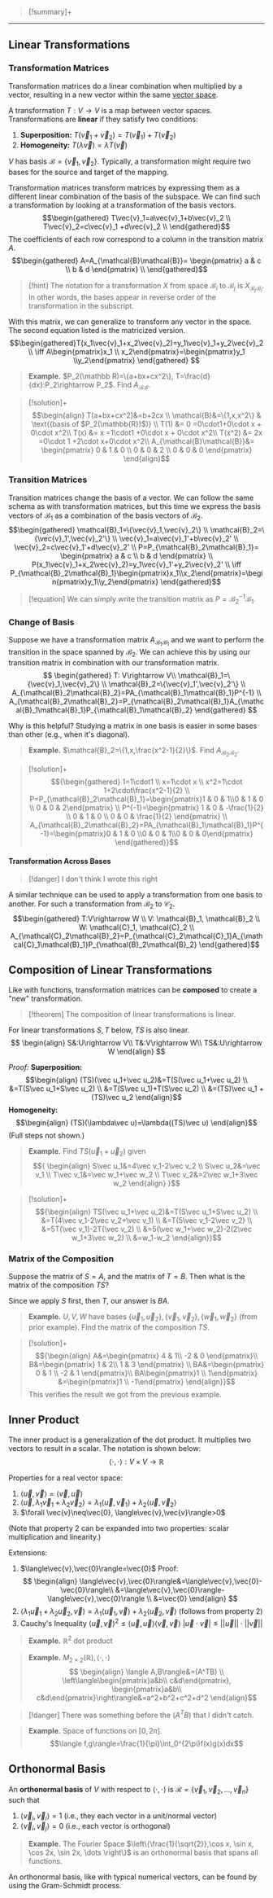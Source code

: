 >[!summary]+
>

--- 
## Linear Transformations

### Transformation Matrices

Transformation matrices do a linear combination when multiplied by a vector, resulting in a new vector within the same [vector space](Vector%20Spaces.md).

A transformation $T: V\rightarrow V$ is a map between vector spaces. Transformations are **linear** if they satisfy two conditions:
1. **Superposition:** $T(\vec{v}_1+\vec{v}_2)=T(\vec{v}_1) + T(\vec{v}_2)$
2. **Homogeneity:** $T(\lambda\vec{v})=\lambda T(\vec{v})$

$V$ has basis $\mathcal{B}=\{ \vec{v}_1, \vec{v}_2 \}$. Typically, a transformation might require two bases for the source and target of the mapping.

Transformation matrices transform matrices by expressing them as a different linear combination of the basis of the subspace. We can find such a transformation by looking at a transformation of the basis vectors. 
$$\begin{gathered}
	T\vec{v}_1=a\vec{v}_1+b\vec{v}_2 \\
	T\vec{v}_2=c\vec{v}_1 +d\vec{v}_2 \\
\end{gathered}$$
The coefficients of each row correspond to a column in the transition matrix $A$. 
$$\begin{gathered}
	A=A_{\mathcal{B}\mathcal{B}}=
	\begin{pmatrix}
		a & c \\
		b & d
	\end{pmatrix} \\
\end{gathered}$$
>[!hint]
>The notation for a transformation $X$ from space $\mathcal B_i$ to $\mathcal B_j$ is $X_{\mathcal{B}_j\mathcal{B}_i}$.  In other words, the bases appear in reverse order of the transformation in the subscript.

With this matrix, we can generalize to transform any vector in the space. The second equation listed is the matricized version. 
$$\begin{gathered}T(x_1\vec{v}_1+x_2\vec{v}_2)=y_1\vec{v}_1+y_2\vec{v}_2 \\
	\iff A\begin{pmatrix}x_1 \\ x_2\end{pmatrix}=\begin{pmatrix}y_1 \\y_2\end{pmatrix}
\end{gathered}
$$

>**Example.** $P_2(\mathbb R)=\{a+bx+cx^2\}, T=\frac{d}{dx}:P_2\rightarrow P_2$. Find $A_{\mathcal B\mathcal B}$.

>[!solution]+
>$$\begin{align}
T(a+bx+cx^2)&=b+2cx \\ 
\mathcal{B}&=\{1,x,x^2\} & \text{(basis of $P_2(\mathbb{R})$)} \\ 
T(1) &= 0 =0\cdot1+0\cdot x + 0\cdot x^2\\
T(x) &= x =1\cdot1 +0\cdot x + 0\cdot x^2\\ 
T(x^2) &= 2x =0\cdot 1 +2\cdot x+0\cdot x^2\\ 
A_{\mathcal{B}\mathcal{B}}&=
\begin{pmatrix}
0 & 1 & 0 \\
0 & 0 & 2 \\
0 & 0 & 0
\end{pmatrix}
\end{align}$$

### Transition Matrices

Transition matrices change the basis of a vector. We can follow the same schema as with transformation matrices, but this time we express the basis vectors of $\mathcal B_1$ as a combination of the basis vectors of $\mathcal B_2$. 
$$\begin{gathered}
	\mathcal{B}_1=\{\vec{v}_1,\vec{v}_2\} \\ \mathcal{B}_2=\{\vec{v}_1',\vec{v}_2'\} \\
	\vec{v}_1=a\vec{v}_1'+b\vec{v}_2' \\
	\vec{v}_2=c\vec{v}_1'+d\vec{v}_2' \\
	P=P_{\mathcal{B}_2\mathcal{B}_1}=
	\begin{pmatrix}
		a & c \\
		b & d
	\end{pmatrix} \\
	P(x_1\vec{v}_1+x_2\vec{v}_2)=y_1\vec{v}_1'+y_2\vec{v}_2' \\
	\iff P_{\mathcal{B}_2\mathcal{B}_1}\begin{pmatrix}x_1\\x_2\end{pmatrix}=\begin{pmatrix}y_1\\y_2\end{pmatrix}
\end{gathered}$$

>[!equation]
>We can simply write the transition matrix as $P=\mathcal B_2^{-1}\mathcal B_1$. 

### Change of Basis

Suppose we have a transformation matrix $A_{\mathcal{B}_1\mathcal{B}_1}$ and we want to perform the transition in the space spanned by $\mathcal{B}_2$. We can achieve this by using our transition matrix in combination with our transformation matrix.
$$
\begin{gathered}
	T: V\rightarrow V\\
	\mathcal{B}_1=\{\vec{v}_1,\vec{v}_2\} \\ \mathcal{B}_2=\{\vec{v}_1',\vec{v}_2'\} \\
	A_{\mathcal{B}_2\mathcal{B}_2}=PA_{\mathcal{B}_1\mathcal{B}_1}P^{-1} \\
	A_{\mathcal{B}_2\mathcal{B}_2}=P_{\mathcal{B}_2\mathcal{B}_1}A_{\mathcal{B}_1\mathcal{B}_1}P_{\mathcal{B}_1\mathcal{B}_2}
\end{gathered}
$$

Why is this helpful? Studying a matrix in one basis is easier in some bases than other (e.g., when it's diagonal). 

>**Example.** $\mathcal{B}_2=\{1,x,\frac{x^2-1}{2}\}$. Find $A_{\mathcal B_2\mathcal B_2}$.

>[!solution]+
>$${\begin{gathered}
1=1\cdot1 \\ x=1\cdot x \\
x^2=1\cdot 1+2\cdot\frac{x^2-1}{2} \\
P=P_{\mathcal{B}_2\mathcal{B}_1}=\begin{pmatrix}1 & 0 & 1\\0 & 1 & 0 \\ 0 & 0 & 2\end{pmatrix} \\
P^{-1}=\begin{pmatrix}
1 & 0 & -\frac{1}{2} \\
0 & 1 & 0 \\
0 & 0 & \frac{1}{2}
\end{pmatrix} \\
A_{\mathcal{B}_2\mathcal{B}_2}=PA_{\mathcal{B}_1\mathcal{B}_1}P^{-1}=\begin{pmatrix}0 & 1 & 0 \\0 & 0 & 1\\0 & 0 & 0\end{pmatrix}
\end{gathered}}$$

#### Transformation Across Bases

>[!danger]
>I don't think I wrote this right

A similar technique can be used to apply a transformation from one basis to another. For such a transformation from $\mathcal{B}_2$ to $\mathcal{C}_2$. 
$$\begin{gathered}
	T:V\rightarrow W \\
	V: \mathcal{B}_1, \mathcal{B}_2 \\
	W: \mathcal{C}_1, \mathcal{C}_2 \\
	A_{\mathcal{C}_2\mathcal{B}_2}=P_{\mathcal{C}_2\mathcal{C}_1}A_{\mathcal{C}_1\mathcal{B}_1}P_{\mathcal{B}_2\mathcal{B}_2}
\end{gathered}$$

## Composition of Linear Transformations

Like with functions, transformation matrices can be **composed** to create a "new" transformation. 

>[!theorem]
>The composition of linear transformations is linear.
>
For linear transformations $S, T$ below, $TS$ is also linear.$$
\begin{align}
S&:U\rightarrow V\\
T&:V\rightarrow W\\
TS&:U\rightarrow W
\end{align}
$$

*Proof:* 
**Superposition:**
$$\begin{align}
(TS)(\vec u_1+\vec u_2)&=T(S(\vec u_1+\vec u_2) \\
&=T(S\vec u_1+S\vec u_2) \\
&=T(S\vec u_1)+T(S\vec u_2) \\
&=(TS)\vec u_1 +(TS)\vec u_2
\end{align}$$
**Homogeneity:** 
$$\begin{align}
(TS)(\lambda\vec u)=\lambda((TS)\vec u)
\end{align}$$
(Full steps not shown.)

>**Example.** Find $TS(\vec u_1+\vec u_2)$ given$${
\begin{align}
S\vec u_1&=4\vec v_1-2\vec v_2 \\
S\vec u_2&=\vec v_1 \\
T\vec v_1&=\vec w_1+\vec w_2 \\
T\vec v_2&=2\vec w_1+3\vec w_2
\end{align}
}$$

>[!solution]+
>$${\begin{align}
TS(\vec u_1+\vec u_2)&=T(S\vec u_1+S\vec u_2) \\
&=T(4\vec v_1-2\vec v_2+\vec v_1) \\
&=T(5\vec v_1-2\vec v_2) \\
&=5T(\vec v_1)-2T(\vec v_2) \\
&=5(\vec w_1+\vec w_2)-2(2\vec w_1+3\vec w_2) \\
&=w_1-w_2
\end{align}}$$

### Matrix of the Composition

Suppose the matrix of $S=A$, and the matrix of $T=B$. Then what is the matrix of the composition $TS$?

Since we apply $S$ first, then $T$, our answer is $BA$. 

>**Example.** $U, V, W$ have bases $\{\vec u_1, \vec u_2\}, \{\vec v_1, \vec v_2\}, \{\vec w_1, \vec w_2\}$ (from prior example). Find the matrix of the composition $TS$. 

>[!solution]+
>$${\begin{align}
A&=\begin{pmatrix}
4 & 1\\
-2 & 0
\end{pmatrix}\\
B&=\begin{pmatrix}
1 & 2\\
1 & 3
\end{pmatrix} \\
BA&=\begin{pmatrix}
0 & 1 \\
-2 & 1
\end{pmatrix}\\
BA\begin{pmatrix}1 \\ 1\end{pmatrix} &=\begin{pmatrix}1 \\ -1\end{pmatrix}
\end{align}}$$
This verifies the result we got from the previous example.

## Inner Product 

The inner product is a generalization of the dot product. It multiplies two vectors to result in a scalar. The notation is shown below:
$$\langle \cdot,\cdot\rangle: V\times V \rightarrow \mathbb{R}$$

Properties for a real vector space:
1. $\langle\vec{u}, \vec{v}\rangle=\langle\vec{v},\vec{u}\rangle$
2. $\langle\vec{u},\lambda_1\vec{v}_1+\lambda_2\vec{v}_2\rangle=\lambda_1\langle\vec{u},\vec{v}_1\rangle+\lambda_2\langle\vec{u},\vec{v}_2\rangle$
3. $\forall \vec{v}\neq\vec{0}, \langle\vec{v},\vec{v}\rangle>0$

(Note that property 2 can be expanded into two properties: scalar multiplication and linearity.)

Extensions:
1. $\langle\vec{v},\vec{0}\rangle=\vec{0}$ 
	Proof:
$$
\begin{align}
\langle\vec{v},\vec{0}\rangle&=\langle\vec{v},\vec{0}-\vec{0}\rangle\\
&=\langle\vec{v},\vec{0}\rangle-\langle\vec{v},\vec{0}\rangle \\
&=\vec{0}
\end{align}
$$
2. $\langle\lambda_1\vec u_1+\lambda_2\vec u_2, \vec v\rangle=\lambda_1\langle\vec u_1, \vec v\rangle+\lambda_2\langle\vec u_2, \vec v\rangle$ (follows from property 2)
3. Cauchy's Inequality
	$\langle\vec u, \vec v\rangle^2\leq\langle \vec u, \vec u\rangle\langle\vec v, \vec v\rangle$
	$|\vec u \cdot \vec v| \leq ||\vec u|| \cdot ||\vec v||$

>**Example.** $\mathbb{R}^2$ dot product

>**Example.** $M_{2\times2}(\mathbb{R}), \langle\cdot,\cdot\rangle$
>$$
\begin{align}
\langle A,B\rangle&=(A^TB) \\
\left\langle\begin{pmatrix}a&b\\ c&d\end{pmatrix},
\begin{pmatrix}a&b\\ c&d\end{pmatrix}\right\rangle&=a^2+b^2+c^2+d^2
\end{align}$$

>[!danger]
>There was something before the $(A^TB)$ that I didn't catch.

>**Example.** Space of functions on $[0, 2\pi]$.
>$$\langle f,g\rangle=\frac{1}{\pi}\int_0^{2\pi}f(x)g(x)dx$$

## Orthonormal Basis

An **orthonormal basis** of $V$ with respect to $\langle\cdot,\cdot\rangle$ is $\mathcal{R}=\{\vec{v}_1,\vec{v}_2,\dots,\vec{v}_n\}$ such that 
1. $\langle\vec{v}_i,\vec{v}_i\rangle=1$ (i.e., they each vector in a unit/normal vector)
2. $\langle\vec v_i, \vec v_j\rangle=0$ (i.e., each vector is orthogonal)

>**Example.** The Fourier Space
>$\left\{\frac{1}{\sqrt{2}},\cos x, \sin x, \cos 2x, \sin 2x, \dots \right\}$ is an orthonormal basis that spans all functions.

An orthonormal basis, like with typical numerical vectors, can be found by using the Gram-Schmidt process. 